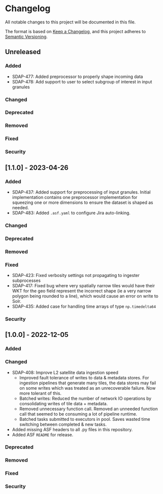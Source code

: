 # Changelog
All notable changes to this project will be documented in this file.

The format is based on [Keep a Changelog](https://keepachangelog.com/en/1.0.0/),
and this project adheres to [Semantic Versioning](https://semver.org/spec/v2.0.0.html).

## Unreleased
### Added
- SDAP-477: Added preprocessor to properly shape incoming data
- SDAP-478: Add support to user to select subgroup of interest in input granules
### Changed
### Deprecated
### Removed
### Fixed
### Security

## [1.1.0] - 2023-04-26
### Added
- SDAP-437: Added support for preprocessing of input granules. Initial implementation contains one preprocessor implementation for squeezing one or more dimensions to ensure the dataset is shaped as needed.
- SDAP-483: Added `.asf.yaml` to configure Jira auto-linking.
### Changed
### Deprecated
### Removed
### Fixed
- SDAP-423: Fixed verbosity settings not propagating to ingester subprocesses
- SDAP-417: Fixed bug where very spatially narrow tiles would have their WKT for the geo field represent the incorrect shape (ie a very narrow polygon being rounded to a line), which would cause an error on write to Solr.
- SDAP-435: Added case for handling time arrays of type `np.timedelta64`
### Security

## [1.0.0] - 2022-12-05
### Added
### Changed
 - SDAP-408: Improve L2 satellite data ingestion speed
   - Improved fault tolerance of writes to data & metadata stores. For ingestion pipelines that generate many tiles, the data stores may fail on some writes which was treated as an unrecoverable failure. Now more tolerant of this.
   - Batched writes: Reduced the number of network IO operations by consolidating writes of tile data + metadata.
   - Removed unnecessary function call. Removed an unneeded function call that seemed to be consuming a lot of pipeline runtime.
   - Batched tasks submitted to executors in pool. Saves wasted time switching between completed & new tasks.
- Added missing ASF headers to all .py files in this repository.
- Added ASF `README` for release.
### Deprecated
### Removed
### Fixed
### Security


